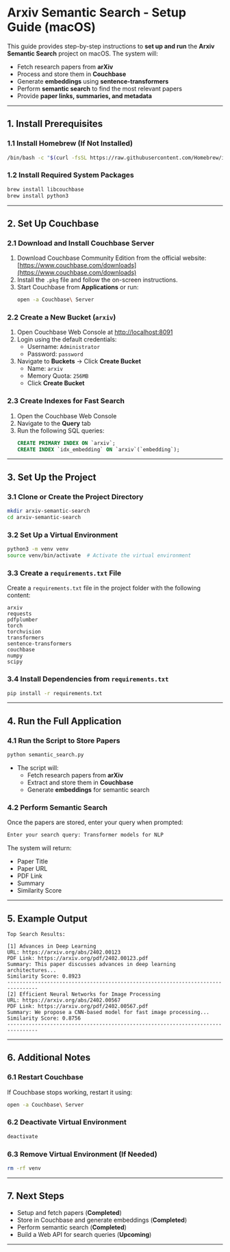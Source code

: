 # **Arxiv Semantic Search - Setup Guide (macOS)**  

This guide provides step-by-step instructions to **set up and run** the **Arxiv Semantic Search** project on macOS. The system will:  

- Fetch research papers from **arXiv**  
- Process and store them in **Couchbase**  
- Generate **embeddings** using **sentence-transformers**  
- Perform **semantic search** to find the most relevant papers  
- Provide **paper links, summaries, and metadata**  

---

## **1. Install Prerequisites**  

### **1.1 Install Homebrew (If Not Installed)**  
```bash
/bin/bash -c "$(curl -fsSL https://raw.githubusercontent.com/Homebrew/install/HEAD/install.sh)"
```

### **1.2 Install Required System Packages**  
```bash
brew install libcouchbase
brew install python3
```

---

## **2. Set Up Couchbase**  

### **2.1 Download and Install Couchbase Server**  
1. Download Couchbase Community Edition from the official website:  
   [https://www.couchbase.com/downloads](https://www.couchbase.com/downloads)  
2. Install the `.pkg` file and follow the on-screen instructions.  
3. Start Couchbase from **Applications** or run:  
   ```bash
   open -a Couchbase\ Server
   ```

### **2.2 Create a New Bucket (`arxiv`)**  
1. Open Couchbase Web Console at [http://localhost:8091](http://localhost:8091)  
2. Login using the default credentials:  
   - Username: `Administrator`  
   - Password: `password`  
3. Navigate to **Buckets** → Click **Create Bucket**  
   - Name: `arxiv`  
   - Memory Quota: `256MB`  
   - Click **Create Bucket**  

### **2.3 Create Indexes for Fast Search**  
1. Open the Couchbase Web Console  
2. Navigate to the **Query** tab  
3. Run the following SQL queries:  
   ```sql
   CREATE PRIMARY INDEX ON `arxiv`;
   CREATE INDEX `idx_embedding` ON `arxiv`(`embedding`);
   ```

---

## **3. Set Up the Project**  

### **3.1 Clone or Create the Project Directory**  
```bash
mkdir arxiv-semantic-search
cd arxiv-semantic-search
```

### **3.2 Set Up a Virtual Environment**  
```bash
python3 -m venv venv
source venv/bin/activate  # Activate the virtual environment
```

### **3.3 Create a `requirements.txt` File**  
Create a `requirements.txt` file in the project folder with the following content:
```
arxiv
requests
pdfplumber
torch
torchvision
transformers
sentence-transformers
couchbase
numpy
scipy
```

### **3.4 Install Dependencies from `requirements.txt`**  
```bash
pip install -r requirements.txt
```

---

## **4. Run the Full Application**  

### **4.1 Run the Script to Store Papers**  
```bash
python semantic_search.py
```
- The script will:  
  - Fetch research papers from **arXiv**  
  - Extract and store them in **Couchbase**  
  - Generate **embeddings** for semantic search  

### **4.2 Perform Semantic Search**  
Once the papers are stored, enter your query when prompted:  
```bash
Enter your search query: Transformer models for NLP
```
The system will return:  
- Paper Title  
- Paper URL  
- PDF Link  
- Summary  
- Similarity Score  

---

## **5. Example Output**  
```plaintext
Top Search Results:

[1] Advances in Deep Learning
URL: https://arxiv.org/abs/2402.00123
PDF Link: https://arxiv.org/pdf/2402.00123.pdf
Summary: This paper discusses advances in deep learning architectures...
Similarity Score: 0.8923
--------------------------------------------------------------------------------
[2] Efficient Neural Networks for Image Processing
URL: https://arxiv.org/abs/2402.00567
PDF Link: https://arxiv.org/pdf/2402.00567.pdf
Summary: We propose a CNN-based model for fast image processing...
Similarity Score: 0.8756
--------------------------------------------------------------------------------
```

---

## **6. Additional Notes**  

### **6.1 Restart Couchbase**  
If Couchbase stops working, restart it using:  
```bash
open -a Couchbase\ Server
```

### **6.2 Deactivate Virtual Environment**  
```bash
deactivate
```

### **6.3 Remove Virtual Environment (If Needed)**  
```bash
rm -rf venv
```

---

## **7. Next Steps**  

- Setup and fetch papers (**Completed**)  
- Store in Couchbase and generate embeddings (**Completed**)  
- Perform semantic search (**Completed**)  
- Build a Web API for search queries (**Upcoming**)  

---